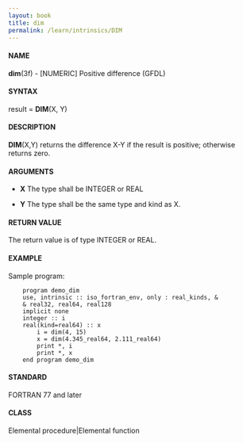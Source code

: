 ```yaml
---
layout: book
title: dim
permalink: /learn/intrinsics/DIM
---
```

#### NAME

__dim__(3f) - \[NUMERIC\] Positive difference
(GFDL)

#### SYNTAX

result = __DIM__(X, Y)

#### DESCRIPTION

__DIM__(X,Y) returns the difference X-Y if the result is positive;
otherwise returns zero.

#### ARGUMENTS

  - __X__
    The type shall be INTEGER or REAL

  - __Y__
    The type shall be the same type and kind as X.

#### RETURN VALUE

The return value is of type INTEGER or REAL.

#### EXAMPLE

Sample program:

```
    program demo_dim
    use, intrinsic :: iso_fortran_env, only : real_kinds, &
    & real32, real64, real128
    implicit none
    integer :: i
    real(kind=real64) :: x
        i = dim(4, 15)
        x = dim(4.345_real64, 2.111_real64)
        print *, i
        print *, x
    end program demo_dim
```

#### STANDARD

FORTRAN 77 and later

#### CLASS

Elemental procedure\|Elemental function
